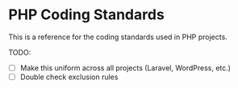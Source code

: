 # PHP Coding Standards

This is a reference for the coding standards used in PHP projects.

TODO:

- [ ] Make this uniform across all projects (Laravel, WordPress, etc.)
- [ ] Double check exclusion rules
